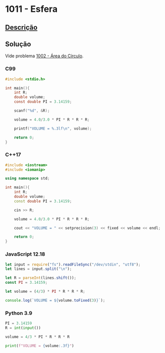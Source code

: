 # 1011 - Esfera

## [Descrição](https://www.beecrowd.com.br/judge/pt/problems/view/1011)

## Solução

Vide problema [1002 - Área do Círculo](../1002/README.md).

### C99

```c
#include <stdio.h>

int main(){
    int R;
    double volume;
    const double PI = 3.14159;

    scanf("%d", &R);

    volume = 4.0/3.0 * PI * R * R * R;

    printf("VOLUME = %.3lf\n", volume);

    return 0;
}
```

### C++17

```cpp
#include <iostream>
#include <iomanip>

using namespace std;

int main(){
    int R;
    double volume;
    const double PI = 3.14159;

    cin >> R;

    volume = 4.0/3.0 * PI * R * R * R;

    cout << "VOLUME = " << setprecision(3) << fixed << volume << endl;

    return 0;
}
```

### JavaScript 12.18

```javascript
let input = require("fs").readFileSync("/dev/stdin", "utf8");
let lines = input.split("\n");

let R = parseInt(lines.shift());
const PI = 3.14159;

let volume = (4/3) * PI * R * R * R;

console.log(`VOLUME = ${volume.toFixed(3)}`);
```

### Python 3.9

```python
PI = 3.14159
R = int(input())

volume = 4/3 * PI * R * R * R

print(f"VOLUME = {volume:.3f}")
```